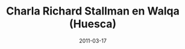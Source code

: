 ---
title: Charla Richard Stallman en Walqa (Huesca)
date: 2011-03-17
external_link: https://vimeo.com/21169137
thumbnail: /assets/press/20110317-stallman.png
---